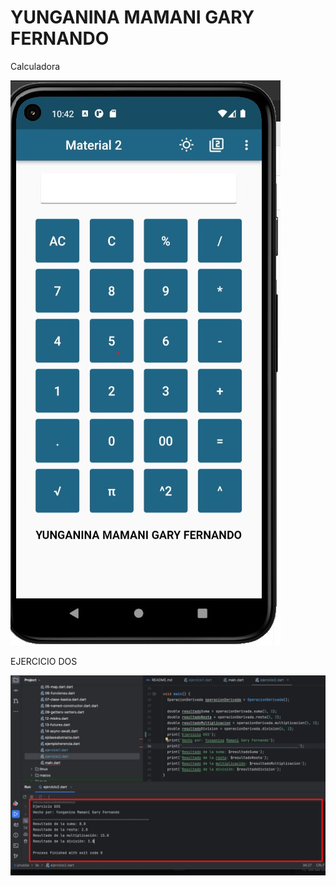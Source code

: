 # YUNGANINA MAMANI GARY FERNANDO
Calculadora

![EJERCICIO UNO](https://github.com/Garyfernando/Calculadora/blob/main/img/img1.jpeg)

EJERCICIO DOS

![EJERCICIO DOS](https://github.com/Garyfernando/DAM-Ciclo6/blob/main/img/EjercicioDOS.png)
